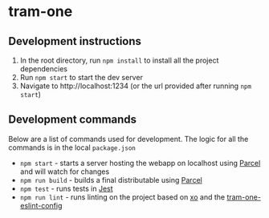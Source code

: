 # tram-one

## Development instructions

1. In the root directory, run `npm install` to install all the project dependencies
2. Run `npm start` to start the dev server
3. Navigate to http://localhost:1234 (or the url provided after running `npm start`)

## Development commands

Below are a list of commands used for development. The logic for all the commands is in the local `package.json`

- `npm start` - starts a server hosting the webapp on localhost using
  [Parcel](https://parceljs.org/)
  and will watch for changes
- `npm run build` - builds a final distributable using
  [Parcel](https://parceljs.org/)
- `npm test` - runs tests in
  [Jest](https://jestjs.io/)
- `npm run lint` - runs linting on the project based on [xo](https://github.com/xojs/xo) and the [tram-one-eslint-config](https://github.com/Tram-One/eslint-config-tram-one)
